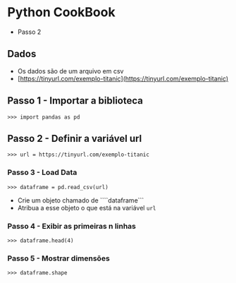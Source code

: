 # Python CookBook 
- Passo 2

## Dados
- Os dados são de um arquivo em csv
- [https://tinyurl.com/exemplo-titanic](https://tinyurl.com/exemplo-titanic)

## Passo 1 - Importar a biblioteca
```
>>> import pandas as pd
```

## Passo 2 - Definir a variável url
```
>>> url = https://tinyurl.com/exemplo-titanic
```

### Passo 3 - Load Data
```
>>> dataframe = pd.read_csv(url)
```
- Crie um objeto chamado de ````dataframe```
- Atribua a esse objeto o que está na variável ```url```

### Passo 4 - Exibir as primeiras n linhas
```
>>> dataframe.head(4)
```

### Passo 5 - Mostrar dimensões
```
>>> dataframe.shape
```
